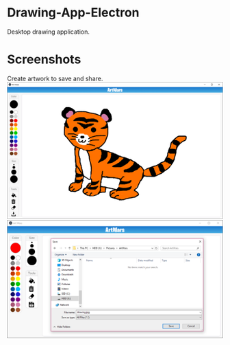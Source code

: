 # Drawing-App-Electron
Desktop drawing application.

# Screenshots
Create artwork to save and share.
![alt text](https://raw.githubusercontent.com/palu3492/Drawing-App-Electron/master/assets/screenshots/screenshot1.png)
![alt text](https://raw.githubusercontent.com/palu3492/Drawing-App-Electron/master/assets/screenshots/screenshot2.png)